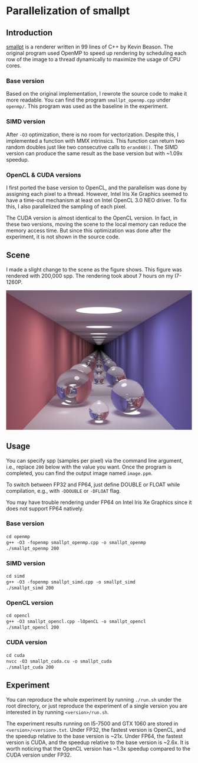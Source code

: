# Parallelization of smallpt

## Introduction

[smallpt](https://www.kevinbeason.com/smallpt/) is a renderer written in 99 lines of C++ by Kevin Beason. The original program used OpenMP to speed up rendering by scheduling each row of the image to a thread dynamically to maximize the usage of CPU cores.

### Base version

Based on the original implementation, I rewrote the source code to make it more readable. You can find the program `smallpt_openmp.cpp` under `openmp/`. This program was used as the baseline in the experiment.

### SIMD version

After `-O3` optimization, there is no room for vectorization. Despite this, I implemented a function with MMX intrinsics. This function can return two random doubles just like two consecutive calls to `erand48()`. The SIMD version can produce the same result as the base version but with ~1.09x speedup.

### OpenCL & CUDA versions

I first ported the base version to OpenCL, and the parallelism was done by assigning each pixel to a thread. However, Intel Iris Xe Graphics seemed to have a time-out mechanism at least on Intel OpenCL 3.0 NEO driver. To fix this, I also parallelized the sampling of each pixel.

The CUDA version is almost identical to the OpenCL version. In fact, in these two versions, moving the scene to the local memory can reduce the memory access time. But since this optimization was done after the experiment, it is not shown in the source code.

## Scene

I made a slight change to the scene as the figure shows. This figure was rendered with 200,000 spp. The rendering took about 7 hours on my I7-1260P.

![image](image/200000spp.png)

## Usage

You can specify spp (samples per pixel) via the command line argument, i.e., replace `200` below with the value you want. Once the program is completed, you can find the output image named `image.ppm`.

To switch between FP32 and FP64, just define DOUBLE or FLOAT while compilation, e.g., with `-DDOUBLE` or `-DFLOAT` flag.

You may have trouble rendering under FP64 on Intel Iris Xe Graphics since it does not support FP64 natively.

### Base version

```
cd openmp
g++ -O3 -fopenmp smallpt_openmp.cpp -o smallpt_openmp
./smallpt_openmp 200
```

### SIMD version

```
cd simd
g++ -O3 -fopenmp smallpt_simd.cpp -o smallpt_simd
./smallpt_simd 200
```

### OpenCL version

```
cd opencl
g++ -O3 smallpt_opencl.cpp -lOpenCL -o smallpt_opencl
./smallpt_opencl 200
```

### CUDA version

```
cd cuda
nvcc -O3 smallpt_cuda.cu -o smallpt_cuda
./smallpt_cuda 200
```

## Experiment

You can reproduce the whole experiment by running `./run.sh` under the root directory, or just reproduce the experiment of a single version you are interested in by running `<version>/run.sh`.

The experiment results running on I5-7500 and GTX 1060 are stored in `<version>/<version>.txt`. Under FP32, the fastest version is OpenCL, and the speedup relative to the base version is ~21x. Under FP64, the fastest version is CUDA, and the speedup relative to the base version is ~2.6x. It is worth noticing that the OpenCL version has ~1.3x speedup compared to the CUDA version under FP32.

